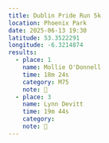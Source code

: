 ```yaml
---
title: Dublin Pride Run 5k
location: Phoenix Park
date: 2025-06-13 19:30
latitude: 53.3522291
longitude: -6.3214874
results:
  - place: 1
    name: Mollie O'Donnell
    time: 18m 24s
    category: M75
    note: 🥇
  - place: 3
    name: Lynn Devitt
    time: 19m 44s
    category: 
    note: 🥉
---
```

